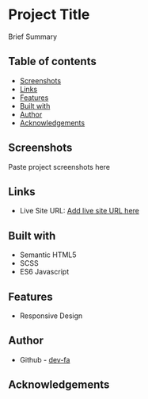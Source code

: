 # Project Title

Brief Summary

## Table of contents

- [Screenshots](#screenshots)
- [Links](#links)
- [Features](#features)
- [Built with](#built-with)
- [Author](#author)
- [Acknowledgements](#acknowledgements)

## Screenshots

Paste project screenshots here

## Links

- Live Site URL: [Add live site URL here](https://your-live-site-url.com)

## Built with

- Semantic HTML5
- SCSS
- ES6 Javascript

## Features

- Responsive Design

## Author

- Github - [dev-fa](https://github.com/dev-fa)

## Acknowledgements
